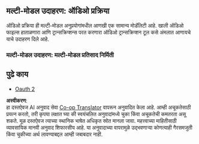 <!--
CO_OP_TRANSLATOR_METADATA:
{
  "original_hash": "d0c02b421d63eeb6b261b245acc42f23",
  "translation_date": "2025-06-02T20:35:49+00:00",
  "source_file": "05-AdvancedTopics/mcp-multi-modality/README.md",
  "language_code": "mr"
}
-->
## मल्टी-मोडल उदाहरण: ऑडिओ प्रक्रिया

ऑडिओ प्रक्रिया ही मल्टी-मोडल अनुप्रयोगांमधील आणखी एक सामान्य मोडॅलिटी आहे. खाली ऑडिओ फाइल्स हाताळणारा आणि ट्रान्सक्रिप्शन्स परत करणारा ऑडिओ ट्रान्सक्रिप्शन टूल कसे अंमलात आणायचे याचे उदाहरण दिले आहे.

### मल्टी-मोडल उदाहरण: मल्टी-मोडल प्रतिसाद निर्मिती

## पुढे काय

- [Oauth 2](../mcp-oauth2-demo/README.md)

**अस्वीकरण**:  
हा दस्तऐवज AI अनुवाद सेवा [Co-op Translator](https://github.com/Azure/co-op-translator) वापरून अनुवादित केला आहे. आम्ही अचूकतेसाठी प्रयत्न करतो, तरी कृपया लक्षात घ्या की स्वयंचलित अनुवादांमध्ये चुका किंवा अचूकतेची कमतरता असू शकते. मूळ दस्तऐवज त्याच्या स्थानिक भाषेत अधिकृत स्रोत मानला जावा. महत्त्वाच्या माहितीसाठी व्यावसायिक मानवी अनुवाद शिफारसीय आहे. या अनुवादाच्या वापरामुळे उद्भवणाऱ्या कोणत्याही गैरसमजुती किंवा चुकीच्या अर्थ लावण्याबद्दल आम्ही जबाबदार नाही.